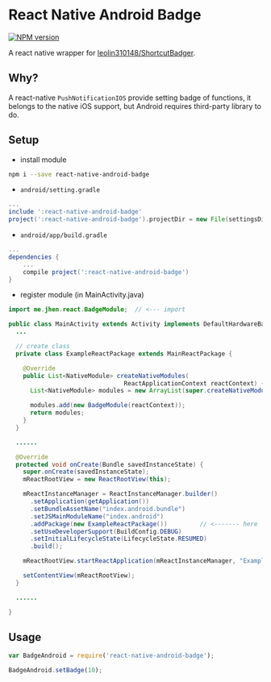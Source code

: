 # React Native Android Badge

[![NPM version](http://img.shields.io/npm/v/react-native-android-badge.svg?style=flat)](https://www.npmjs.com/package/react-native-android-badge)

A react native wrapper for [leolin310148/ShortcutBadger](https://github.com/leolin310148/ShortcutBadger).

## Why?

A react-native `PushNotificationIOS` provide setting badge of functions, it belongs to the native iOS support, but Android requires third-party library to do.

## Setup

* install module

```bash
npm i --save react-native-android-badge
```

* `android/setting.gradle`

```gradle
...
include ':react-native-android-badge'
project(':react-native-android-badge').projectDir = new File(settingsDir, '../node_modules/react-native-android-badge')
```

* `android/app/build.gradle`

```gradle
...
dependencies {
    ...
    compile project(':react-native-android-badge')
}
```

* register module (in MainActivity.java)

```java
import me.jhen.react.BadgeModule;  // <--- import

public class MainActivity extends Activity implements DefaultHardwareBackBtnHandler {
  ...

  // create class
  private class ExampleReactPackage extends MainReactPackage {

    @Override
    public List<NativeModule> createNativeModules(
                                ReactApplicationContext reactContext) {
      List<NativeModule> modules = new ArrayList(super.createNativeModules(reactContext));

      modules.add(new BadgeModule(reactContext));
      return modules;
    }
  }

  ......

  @Override
  protected void onCreate(Bundle savedInstanceState) {
    super.onCreate(savedInstanceState);
    mReactRootView = new ReactRootView(this);

    mReactInstanceManager = ReactInstanceManager.builder()
      .setApplication(getApplication())
      .setBundleAssetName("index.android.bundle")
      .setJSMainModuleName("index.android")
      .addPackage(new ExampleReactPackage())         // <------- here
      .setUseDeveloperSupport(BuildConfig.DEBUG)
      .setInitialLifecycleState(LifecycleState.RESUMED)
      .build();

    mReactRootView.startReactApplication(mReactInstanceManager, "ExampleRN", null);

    setContentView(mReactRootView);
  }

  ......

}
```

## Usage

```js
var BadgeAndroid = require('react-native-android-badge');

BadgeAndroid.setBadge(10);
```